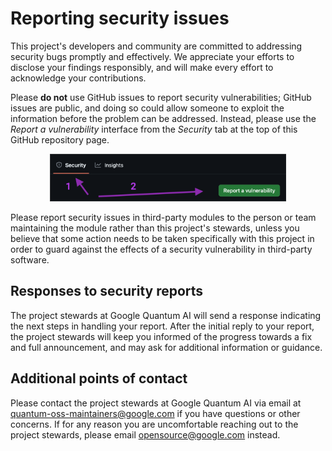 # Reporting security issues

This project's developers and community are committed to addressing security
bugs promptly and effectively. We appreciate your efforts to disclose your
findings responsibly, and will make every effort to acknowledge your
contributions.

Please **do not** use GitHub issues to report security vulnerabilities; GitHub
issues are public, and doing so could allow someone to exploit the information
before the problem can be addressed. Instead, please use the *Report a
vulnerability* interface from the _Security_ tab at the top of this GitHub
repository page.

<div align="center">
<img width="75%" src="./report-vulnerability-button.png">
</div>

Please report security issues in third-party modules to the person or team
maintaining the module rather than this project's stewards, unless you believe
that some action needs to be taken specifically with this project in order to
guard against the effects of a security vulnerability in third-party software.

## Responses to security reports

The project stewards at Google Quantum AI will send a response indicating the
next steps in handling your report. After the initial reply to your report, the
project stewards will keep you informed of the progress towards a fix and full
announcement, and may ask for additional information or guidance.

## Additional points of contact

Please contact the project stewards at Google Quantum AI via email at
quantum-oss-maintainers@google.com if you have questions or other concerns. If
for any reason you are uncomfortable reaching out to the project stewards,
please email opensource@google.com instead.
